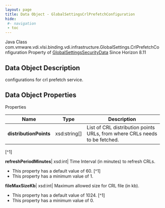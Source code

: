 ```yaml
---
layout: page
title: Data Object - GlobalSettingsCrlPrefetchConfiguration
hide:
 #- navigation
 - toc
---
```






Java Class
    com.vmware.vdi.vlsi.binding.vdi.infrastructure.GlobalSettings.CrlPrefetchConfiguration
Property of
     [GlobalSettingsSecurityData](vdi.infrastructure.GlobalSettings.SecurityData.md#field_detail)
Since 
    Horizon 8.11

## Data Object Description 

configurations for crl prefetch service. 

## Data Object Properties

Properties

Name |  Type |  Description   
---|---|---  
**distributionPoints**|  xsd:string[]|  List of CRL distribution points URLs, from where CRLs needs to be fetched.   


[^1]

  
**refreshPeriodMinutes**|  xsd:int|  Time Interval (in minutes) to refresh CRLs.   


  * This property has a default value of 60.
[^1]
  * This property has a minimum value of 1. 

  
**fileMaxSizeKb**|  xsd:int|  Maximum allowed size for CRL file (in kb).   


  * This property has a default value of 1024.
[^1]
  * This property has a minimum value of 0. 

  
  

  

